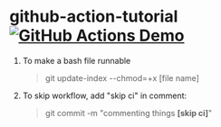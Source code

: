 # github-action-tutorial [![GitHub Actions Demo](https://github.com/joshua-metriqa/github-action-tutorial/actions/workflows/github-actions-demo.yml/badge.svg?branch=main)](https://github.com/joshua-metriqa/github-action-tutorial/actions/workflows/github-actions-demo.yml)

1. To make a bash file runnable
    > git update-index --chmod=+x [file name]

2. To skip workflow, add "skip ci" in comment:
    > git commit -m "commenting things **[skip ci]**"
